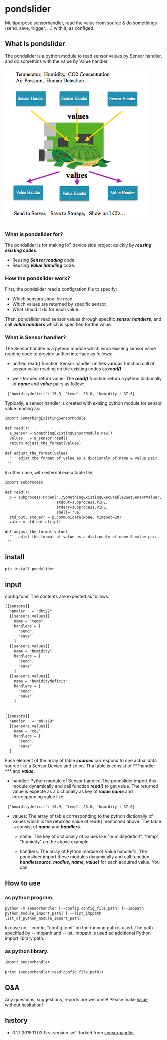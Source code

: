 # pondslider
Multipurpose sensorhandler, read the value from source & do somethings (send, save, trigger, ...) with it, as configed.


## What is pondslider
The pondslider is a python module to read sensor values by Sensor handler, and do somethins with the value by Value handler.

<img src="pics/ss.2018-11-03.13.56.11.png">

### What is pondslider for?
The pondslider is for making IoT device side project quickly by ***reusing existing codes***.

- Reusing ***Sensor reading*** code.
- Reusing ***Value handling*** code.


### How the pondslider work?
First, the pondslider read a configration file to specify:

- Which sensors shoul be read.
- Which values are returned by specific sensor.
- What shoud it do for each value.

Then, pondslider read sensor values through specific ***sensor handlers***, and call ***value handlers*** which is specified for the value.

### What is Sensor handler?
The Sensor handler is a python module which wrap existing sensor value reading code to provide unified interface as follows:

- unified read() function
Sensor handler unifies various function call of sensor value reading on the existing codes as ***read()***

- well-formed return value:
The ***read()*** function return a python dictionally of ***name*** and ***value*** pairs as follow:

``` {'humiditydeficit': 15.9, 'temp': 26.8, 'humidity': 37.6}```


Typically, a sensor handler is created with exising python module for sensor value reading as:

```python:
import SomethingExistingSensorModule

def read():
  a_sensor = SomethingExistingSensorModule.new()
  values   = a_sensor.read()
  return adjust_the_format(values)

def adjust_the_format(value)
  ''' adjst the format of value as a dictionaly of name & value pair. '''

```

In other case, with external executable file,

```python:
import subprocess

def read():
  p = subprocess.Popen("./SomethingExistingExecutable2GetSensorValue",
                       stdout=subprocess.PIPE,
                       stderr=subprocess.PIPE, 
                       shell=True)
  std_out, std_err = p.communicate(None, timeout=20)
  value = std_out.strip()

def adjust_the_format(value)
  ''' adjst the format of value as a dictionaly of name & value pair. '''

```





## install

```bash:
pip install pondslider
```

## input
config.toml. The contents are expected as follows:

```
[[sensors]]
  handler   = "dht22"
  [[sensors.values]]
    name = "temp"
    handlers = [
      "send",
      "save"
    ]
  [[sensors.values]]
    name = "humidity"
    handlers = [
      "send",
      "save"
    ]
  [[sensors.values]]
    name = "humiditydeficit"
    handlers = [
      "send",
      "save"
    ]


[[sensors]]
  handler   = "mh-z19"
  [[sensors.values]]
    name = "co2"
    handlers = [
      "send",
      "save"
  ]
```

Each element of the array of table ***sources*** correspond to one actual data source like a Sensor Device and so on. Tha table is consist of ***handler *** and ***value***.

- handler: Python module of Sensor handler. The pondslider import this module dynamically and call function ***read()*** to get value. The returned value is expecte as a dictionally as key of ***value name*** and correcponding value like:

``` {'humiditydeficit': 15.9, 'temp': 26.8, 'humidity': 37.6}```

- values: The array of table corresponding to the python dictionally of values which is the returned value of read() mentioned above. The table is consist of ***name*** and ***handlers***. 
  - name: The key of dictionally of values like "humiditydeficit", "temp", "humidity" on the above example.

  - handlers: The array of Python module of Value handler's. The pondslider import these modules dynamically and call function ***handle(source_modlue, name, value)*** for each acquired value. You can 

## How to use 
### as python program.

```bash:
python -m sensorhandler [--config config_file_path] [--imppath python_module_import_path] [ --list_imppath list_of_python_module_import_path]
```
In case no --config, "config.toml" on the running path is used.
The path specified by --imppath and --list_imppath is used ad additional Python import library path.

### as python library.

```python:
import sensorhandler

print (sensorhandler.read(config_file_path))
```
## Q&A
Any questions, suggestions, reports are welcome! Please make [issue](https://github.com/UedaTakeyuki/sensorhandler/issues) without hesitation! 

## history
- 0.1.1  2018.11.03  first version self-forked from [sensorhandler](https://github.com/UedaTakeyuki/sensorhandler)
